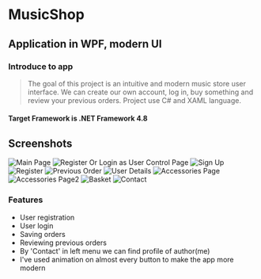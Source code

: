 # MusicShop
## Application in WPF, modern UI

### Introduce to app

> The goal of this project is an intuitive and modern music store user interface.
> We can create our own account, log in, buy something and review your previous orders.
> Project use C# and XAML language.
#### Target Framework is .NET Framework 4.8

## Screenshots
![Main Page](./ImgOfMusicShop/MainPage.PNG)
![Register Or Login as User Control Page](./ImgOfMusicShop/RegisterOrLog.PNG)
![Sign Up](./ImgOfMusicShop/SignUp.PNG)
![Register](./ImgOfMusicShop/register.PNG)
![Previous Order](./ImgOfMusicShop/PreviousOrder.PNG)
![User Details](./ImgOfMusicShop/DetailsOfUser.PNG)
![Accessories Page](./ImgOfMusicShop/AccessoriesPage.PNG)
![Accessories Page2](./ImgOfMusicShop/AccessoriesPage2.PNG)
![Basket](./ImgOfMusicShop/Basket.PNG)
![Contact](./ImgOfMusicShop/Contact.PNG)

### Features
- User registration
- User login
- Saving orders
- Reviewing previous orders
- By 'Contact' in left menu we can find profile of author(me)
- I've used animation on almost every button to make the app more modern











